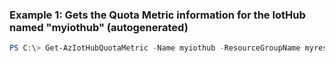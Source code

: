 ### Example 1: Gets the Quota Metric information for the IotHub named "myiothub" (autogenerated)
```powershell
PS C:\> Get-AzIotHubQuotaMetric -Name myiothub -ResourceGroupName myresourcegroup
```

